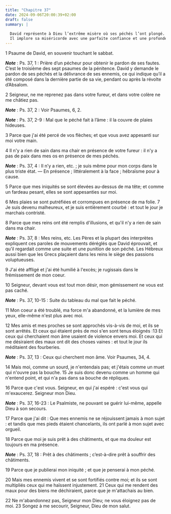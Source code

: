 ```yaml
---
title: "Chapitre 37"
date: 2024-09-06T20:00:39+02:00
draft: false
summary: |
  
  David représente à Dieu l’extrême misère où ses péchés l’ont plongé.
  Il implore sa miséricorde avec une parfaite confiance et une profonde humilité.
---
```



1 Psaume de David, en souvenir touchant le sabbat.

***Note*** :  Ps. 37, 1 : Prière d’un pécheur pour obtenir le pardon de ses fautes. C’est le troisième des sept psaumes de la pénitence. David y demande le pardon de ses péchés et la délivrance de ses ennemis, ce qui indique qu’il a été composé dans la dernière partie de sa vie, pendant ou après la révolte d’Absalom.


2 Seigneur, ne me reprenez pas dans votre fureur, et dans votre colère ne me châtiez pas.

***Note*** :  Ps. 37, 2 : Voir Psaumes, 6, 2.

***Note*** :  Ps. 37, 2-9 : Mal que le péché fait à l’âme : il la couvre de plaies hideuses.

3 Parce que j'ai été percé de vos flèches; et que vous avez appesanti sur moi votre main.


4 Il n'y a rien de sain dans ma chair en présence de votre fureur : il n'y a pas de paix dans mes os en présence de mes péchés.

***Note*** :  Ps. 37, 4 : Il n’y a rien, etc. ; je suis même pour mon corps dans le plus triste état. ― En présence ; littéralement à la face ; hébraïsme pour à cause.

5 Parce que mes iniquités se sont élevées au-dessus de ma tête; et comme un fardeau pesant, elles se sont appesanties sur moi.


6 Mes plaies se sont putréfiées et corrompues en présence de ma folie. 7 Je suis devenu malheureux, et je suis entièrement courbé : et tout le jour je marchais contristé.


8 Parce que mes reins ont été remplis d'illusions, et qu'il n'y a rien de sain dans ma chair.

***Note*** :  Ps. 37, 8 : Mes reins, etc. Les Pères et la plupart des interprètes expliquent ces paroles de mouvements déréglés que David éprouvait, et qu’il regardait comme une suite et une punition de son péché. Les Hébreux aussi bien que les Grecs plaçaient dans les reins le siège des passions voluptueuses.

9 J'ai été affligé et j'ai été humilié à l'excès; je rugissais dans le frémissement de mon coeur.


10 Seigneur, devant vous est tout mon désir, mon gémissement ne vous est pas caché.

***Note*** :  Ps. 37, 10-15 : Suite du tableau du mal que fait le péché.

11 Mon coeur a été troublé, ma force m'a abandonné, et la lumière de mes yeux, elle-même n'est plus avec moi.


12 Mes amis et mes proches se sont approchés vis-à-vis de moi, et ils se sont arrêtés. Et ceux qui étaient près de moi s'en sont tenus éloignés :13 Et ceux qui cherchaient mon âme usaient de violence envers moi. Et ceux qui me désiraient des maux ont dit des choses vaines : et tout le jour ils méditaient des fourberies.

***Note*** :  Ps. 37, 13 : Ceux qui cherchent mon âme. Voir Psaumes, 34, 4.


14 Mais moi, comme un sourd, je n'entendais pas; et j'étais comme un muet qui n'ouvre pas la bouche. 15 Je suis donc devenu comme un homme qui n'entend point, et qui n'a pas dans sa bouche de répliques.


16 Parce que c'est vous. Seigneur, en qui j'ai espéré : c'est vous qui m'exaucerez. Seigneur mon Dieu.

***Note*** :  Ps. 37, 16-23 : Le Psalmiste, ne pouvant se guérir lui-même, appelle Dieu à son secours.

17 Parce que j'ai dit : Que mes ennemis ne se réjouissent jamais à mon sujet : et tandis que mes pieds étaient chancelants, ils ont parlé à mon sujet avec orgueil.


18 Parce que moi je suis prêt à des châtiments, et que ma douleur est toujours en ma présence.

***Note*** :  Ps. 37, 18 : Prêt à des châtiments ; c’est-à-dire prêt à souffrir des châtiments.

19 Parce que je publierai mon iniquité ; et que je penserai à mon péché.


20 Mais mes ennemis vivent et se sont fortifiés contre moi; et ils se sont multipliés ceux qui me haïssent injustement. 21 Ceux qui me rendent des maux pour des biens me déchiraient, parce que je m'attachais au bien.


22 Ne m'abandonnez pas, Seigneur mon Dieu; ne vous éloignez pas de moi. 23 Songez à me secourir, Seigneur, Dieu de mon salut.

